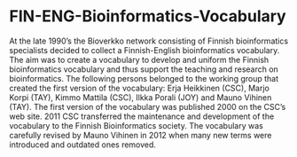 # FIN-ENG-Bioinformatics-Vocabulary
At the late 1990’s the Bioverkko network consisting of Finnish bioinformatics specialists decided to collect a Finnish-English bioinformatics vocabulary. The aim was to create a vocabulary to develop and uniform the Finnish bioinformatics vocabulary and thus support the teaching and research on bioinformatics. The following persons belonged to the working group that created the first version of the vocabulary: Erja Heikkinen (CSC), Marjo Korpi (TAY), Kimmo Mattila (CSC), Ilkka Porali (JOY) and Mauno Vihinen (TAY). The first version of the vocabulary was published 2000 on the CSC’s web site. 2011 CSC transferred the maintenance and development of the vocabulary to the Finnish Bioinformatics society. The vocabulary was carefully revised by Mauno Vihinen in 2012 when many new terms were introduced and outdated ones removed.
